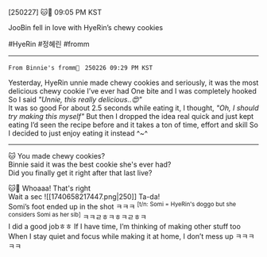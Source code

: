 [250227] 🐱💭 09:05 PM KST

JooBin fell in love with HyeRin’s chewy cookies
   
#HyeRin #정혜린 #fromm 

___
`From Binnie's fromm🐣 `
`250226 09:29 PM KST`

Yesterday, HyeRin unnie made chewy cookies
and seriously, it was the most delicious chewy cookie I’ve ever had
One bite and I was completely hooked
So I said *"Unnie, this really delicious..😍"*  
It was so good
For about 2.5 seconds while eating it, I thought, *"Oh, I should try making this myself"*
But then I dropped the idea real quick and just kept eating
I’d seen the recipe before
and it takes a ton of time, effort and skill
So I decided to just enjoy eating it instead
^~^

---

🐱 You made chewy cookies?  
Binnie said it was the best cookie she's ever had?  
Did you finally get it right after that last live?

🐱💜 Whoaaa! That's right  
Wait a sec 
![[1740658217447.png|250]] 
Ta-da!  
Somi’s foot ended up in the shot ㅋㅋㅋ
<sup>[t/n: Somi = HyeRin's doggo but she considers Somi as her sib]</sup>
ㅋㅋㄹㅎㅋㅎㅋㄹㅎㅋ  
I did a good jobㅎㅎ
If I have time, I’m thinking of making other stuff too
When I stay quiet and focus while making it at home, I don’t mess up
ㅋㅋㅋㅋㅋ